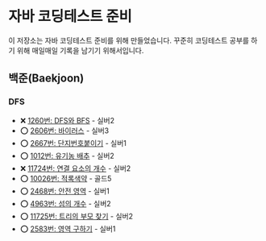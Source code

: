 # 자바 코딩테스트 준비

이 저장소는 자바 코딩테스트 준비를 위해 만들었습니다. 꾸준히 코딩테스트 공부를 하기 위해 매일매일 기록을 남기기 위해서입니다.

## 백준(Baekjoon)

### DFS

- ❌ [1260번: DFS와 BFS](./src/algorithm/dfs/code/dfs1.md) - 실버2 
- ⭕ [2606번: 바이러스](./src/algorithm/dfs/code/dfs2.md) - 실버3
- ⭕ [2667번: 단지번호붙이기](./src/algorithm/dfs/code/dfs3.md) - 실버1
- ⭕ [1012번: 유기농 배추](./src/algorithm/dfs/code/dfs4.md) - 실버2
- ❌ [11724번: 연결 요소의 개수](./src/algorithm/dfs/code/dfs5.md) - 실버2
- ⭕ [10026번: 적록색약](./src/algorithm/dfs/code/dfs6.md) - 골드5
- ⭕ [2468번: 안전 영역](./src/algorithm/dfs/code/dfs7.md) - 실버1
- ⭕ [4963번: 섬의 개수](./src/algorithm/dfs/code/dfs8.md) - 실버2
- ⭕ [11725번: 트리의 부모 찾기](./src/algorithm/dfs/code/dfs9.md) - 실버2
- ⭕ [2583번: 영역 구하기](./src/algorithm/dfs/code/dfs10.md) - 실버1